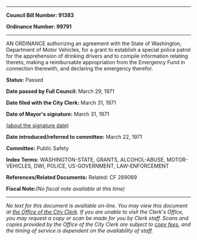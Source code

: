 

********

**Council Bill Number: 91383**
   
**Ordinance Number: 99791**
********

 AN ORDINANCE authorizing an agreement with the State of Washington, Department of Motor Vehicles, for a grant to establish a special police patrol for the apprehension of drinking drivers and to compile information relating thereto, making a reimbursable appropriation from the Emergency Fund in connection therewith, and declaring the emergency therefor.

**Status:** Passed
   
**Date passed by Full Council:** March 29, 1971
   
**Date filed with the City Clerk:** March 31, 1971
   
**Date of Mayor's signature:** March 31, 1971
   
[(about the signature date)](/~public/approvaldate.htm)
   
   
   
**Date introduced/referred to committee:** March 22, 1971
   
**Committee:** Public Safety
   
   
**Index Terms:** WASHINGTON-STATE, GRANTS, ALCOHOL-ABUSE, MOTOR-VEHICLES, DWI, POLICE, US-GOVERNMENT, LAW-ENFORCEMENT

**References/Related Documents:** Related: CF 269069

**Fiscal Note:**_(No fiscal note available at this time)_
********

_No text for this document is available on-line. You may view this document at [the Office of the City Clerk](http://www.seattle.gov/leg/clerk/contactUs.htm). If you are unable to visit the Clerk's Office, you may request a copy or scan be made for you by Clerk staff. Scans and copies provided by the Office of the City Clerk are subject to [copy fees](http://clerk.seattle.gov/~public/clerkfees.htm), and the timing of service is dependent on the availability of staff._

